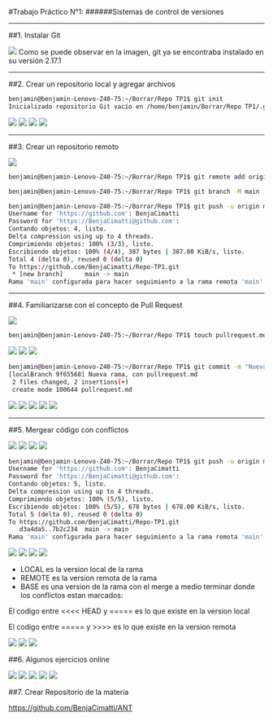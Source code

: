 #Trabajo Práctico N°1:
######Sistemas de control de versiones

---
##1. Instalar Git

![](<images/1.png>)
Como se puede observar en la imagen, git ya se encontraba  instalado en su versión 2.17.1

---
##2. Crear un repositorio local y agregar archivos

```bash
benjamin@benjamin-Lenovo-Z40-75:~/Borrar/Repo TP1$ git init
Inicializado repositorio Git vacío en /home/benjamin/Borrar/Repo TP1/.git/
```
![](<images/2.png>)
![](<images/3.png>)
![](<images/4.png>)
![](<images/5.png>)

---
##3. Crear un repositorio remoto

![](<images/6.png>)

```bash
benjamin@benjamin-Lenovo-Z40-75:~/Borrar/Repo TP1$ git remote add origin https://github.com/BenjaCimatti/Repo-TP1.git

benjamin@benjamin-Lenovo-Z40-75:~/Borrar/Repo TP1$ git branch -M main

benjamin@benjamin-Lenovo-Z40-75:~/Borrar/Repo TP1$ git push -u origin main
Username for 'https://github.com': BenjaCimatti
Password for 'https://BenjaCimatti@github.com':
Contando objetos: 4, listo.
Delta compression using up to 4 threads.
Comprimiendo objetos: 100% (3/3), listo.
Escribiendo objetos: 100% (4/4), 387 bytes | 387.00 KiB/s, listo.
Total 4 (delta 0), reused 0 (delta 0)
To https://github.com/BenjaCimatti/Repo-TP1.git
 * [new branch]      main -> main
Rama 'main' configurada para hacer seguimiento a la rama remota 'main' de 'origin'.
```

---
##4. Familiarizarse con el concepto de Pull Request

![](<images/7.png>)

```bash
benjamin@benjamin-Lenovo-Z40-75:~/Borrar/Repo TP1$ touch pullrequest.md
```
![](<images/7.1.png>)
![](<images/7.2.png>)
![](<images/8.png>)

```bash
benjamin@benjamin-Lenovo-Z40-75:~/Borrar/Repo TP1$ git commit -m "Nueva rama, con pullrequest.md"
[localBranch 9f65568] Nueva rama, con pullrequest.md
 2 files changed, 2 insertions(+)
 create mode 100644 pullrequest.md
```

![](<images/9.png>)
![](<images/10.png>)
![](<images/11.png>)
![](<images/12.png>)
![](<images/13.png>)

---
##5. Mergear código con conflictos

![](<images/15.png>)
![](<images/14.png>)
![](<images/16.png>)
![](<images/17.png>)
```bash
benjamin@benjamin-Lenovo-Z40-75:~/Borrar/Repo TP1$ git push -u origin main
Username for 'https://github.com': BenjaCimatti	
Password for 'https://BenjaCimatti@github.com': 
Contando objetos: 5, listo.
Delta compression using up to 4 threads.
Comprimiendo objetos: 100% (5/5), listo.
Escribiendo objetos: 100% (5/5), 678 bytes | 678.00 KiB/s, listo.
Total 5 (delta 0), reused 0 (delta 0)
To https://github.com/BenjaCimatti/Repo-TP1.git
   d3a4da5..7b2c234  main -> main
Rama 'main' configurada para hacer seguimiento a la rama remota 'main' de 'origin'.
```
![](<images/18.png>)
![](<images/19.png>)
![](<images/20.png>)
![](<images/21.png>)

- LOCAL es la version local de la rama
- REMOTE es la version remota de la rama
- BASE es una version de la rama con el merge a medio terminar
donde los conflictos estan marcados:

El codigo entre <<<< HEAD y ===== es lo que existe en la version local

El codigo entre ===== y >>>> es lo que existe en la version remota

![](<images/22.png>)
![](<images/23.png>)
![](<images/24.png>)

##6. Algunos ejercicios online

![](<images/25.png>)
![](<images/26.png>)
![](<images/27.png>)
![](<images/28.png>)
![](<images/29.png>)

##7. Crear Repositorio de la materia

https://github.com/BenjaCimatti/ANT